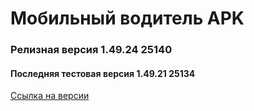 # Мобильный водитель APK

### Релизная версия 1.49.24 25140

#### Последняя тестовая версия 1.49.21 25134

[Ссылка на версии](https://github.com/PanteoPro/driver_protek/releases)
